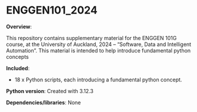 # ENGGEN101_2024

**Overview**:

This repository contains supplementary material for the ENGGEN 101G course, at the University of Auckland, 2024 – “Software, Data and Intelligent Automation”.
This material is intended to help introduce fundamental python concepts

**Included**: 

- 18 x Python scripts, each introducing a fundamental python concept.

**Python version**: Created with 3.12.3

**Dependencies/libraries**: None 
